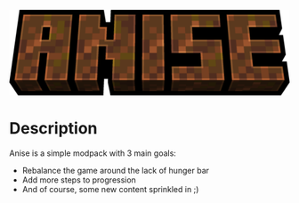 ![Anise Modpack](./anise_logo.png)
# Description
Anise is a simple modpack with 3 main goals:
- Rebalance the game around the lack of hunger bar
- Add more steps to progression
- And of course, some new content sprinkled in ;)
